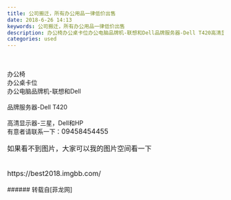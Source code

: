 ```yaml
---
title: 公司搬迁，所有办公用品一律低价出售
date: 2018-6-26 14:13
keywords: 公司搬迁，所有办公用品一律低价出售
description: 办公椅办公桌卡位办公电脑品牌机-联想和Dell品牌服务器-Dell T420高清显示器-三星，Dell和HP有意者请联系一下：09458454455如果看不到图片，大家可以我的图片空间看一下https://best2018.imgbb.com/
categories: used
---
```

<td class="t_f" id="postmessage_1453292">

<br/>
<br/>
办公椅<br/>
办公桌卡位<br/>
办公电脑品牌机-联想和Dell<br/>
<br/>
品牌服务器-Dell T420<br/>
<br/>
高清显示器-三星，Dell和HP<br/>
有意者请联系一下：<font style="font-size:16px">09458454455</font><font style="font-size:16px"><br/>
</font><br/>
<font style="font-size:16px">如果看不到图片，大家可以我的图片空间看一下</font><br/>
<font style="font-size:16px"><br/>
</font><br/>
<font style="font-size:16px">https://best2018.imgbb.com/</font><br/>
<img alt="" border="0" class="zoom" data-cf-modified-8aceebc32126c95d0681a181-="" file="https://ibb.co/iW8jUo" id="aimg_ZF4gC" lazyloadthumb="1" onclick="" onmouseover="" src="https://ibb.co/iW8jUo"/><br/>
<img alt="" border="0" class="zoom" data-cf-modified-8aceebc32126c95d0681a181-="" file="https://ibb.co/n6PPUo" id="aimg_Enh55" lazyloadthumb="1" onclick="" onmouseover="" src="https://ibb.co/n6PPUo"/><br/>
<img alt="" border="0" class="zoom" data-cf-modified-8aceebc32126c95d0681a181-="" file="https://ibb.co/hf14Uo" id="aimg_e1OQ0" lazyloadthumb="1" onclick="" onmouseover="" src="https://ibb.co/hf14Uo"/><br/>
<img alt="" border="0" class="zoom" data-cf-modified-8aceebc32126c95d0681a181-="" file="https://ibb.co/epef28" id="aimg_ECx9h" lazyloadthumb="1" onclick="" onmouseover="" src="https://ibb.co/epef28"/><br/>
<img alt="" border="0" class="zoom" data-cf-modified-8aceebc32126c95d0681a181-="" file="https://ibb.co/eFZPUo" id="aimg_X5T49" lazyloadthumb="1" onclick="" onmouseover="" src="https://ibb.co/eFZPUo"/><br/>
<img alt="" border="0" class="zoom" data-cf-modified-8aceebc32126c95d0681a181-="" file="https://ibb.co/c5AL28" id="aimg_i82if" lazyloadthumb="1" onclick="" onmouseover="" src="https://ibb.co/c5AL28"/><br/>
<img alt="" border="0" class="zoom" data-cf-modified-8aceebc32126c95d0681a181-="" file="https://ibb.co/jbSB9o" id="aimg_rjvUN" lazyloadthumb="1" onclick="" onmouseover="" src="https://ibb.co/jbSB9o"/><br/>
<img alt="" border="0" class="zoom" data-cf-modified-8aceebc32126c95d0681a181-="" file="https://ibb.co/di3UvT" id="aimg_ZX5D4" lazyloadthumb="1" onclick="" onmouseover="" src="https://ibb.co/di3UvT"/><br/>
<img alt="" border="0" class="zoom" data-cf-modified-8aceebc32126c95d0681a181-="" file="https://ibb.co/hrWtN8" id="aimg_X181w" lazyloadthumb="1" onclick="" onmouseover="" src="https://ibb.co/hrWtN8"/><br/>
<img alt="" border="0" class="zoom" data-cf-modified-8aceebc32126c95d0681a181-="" file="https://ibb.co/nfGM9o" id="aimg_WTgGk" lazyloadthumb="1" onclick="" onmouseover="" src="https://ibb.co/nfGM9o"/><br/>
<img alt="" border="0" class="zoom" data-cf-modified-8aceebc32126c95d0681a181-="" file="https://ibb.co/d5mopo" id="aimg_ASMzx" lazyloadthumb="1" onclick="" onmouseover="" src="https://ibb.co/d5mopo"/><br/>
<img alt="" border="0" class="zoom" data-cf-modified-8aceebc32126c95d0681a181-="" file="https://ibb.co/kcWch8" id="aimg_R1mn1" lazyloadthumb="1" onclick="" onmouseover="" src="https://ibb.co/kcWch8"/><br/>
<img alt="" border="0" class="zoom" data-cf-modified-8aceebc32126c95d0681a181-="" file="https://ibb.co/kgN6aT" id="aimg_g9LM7" lazyloadthumb="1" onclick="" onmouseover="" src="https://ibb.co/kgN6aT"/><br/>
<img alt="" border="0" class="zoom" data-cf-modified-8aceebc32126c95d0681a181-="" file="https://ibb.co/dN7xFT" id="aimg_gC28c" lazyloadthumb="1" onclick="" onmouseover="" src="https://ibb.co/dN7xFT"/><br/>
<img alt="" border="0" class="zoom" data-cf-modified-8aceebc32126c95d0681a181-="" file="https://ibb.co/fj8F28" id="aimg_nTYB5" lazyloadthumb="1" onclick="" onmouseover="" src="https://ibb.co/fj8F28"/><br/>
<br/>
</td>
###### 转载自[菲龙网]